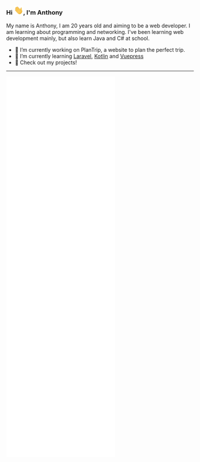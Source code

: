 ### Hi <img src="https://github.com/Selenuix/Selenuix/blob/master/assets/hi.gif" width="25px">, I'm Anthony

My name is Anthony, I am 20 years old and aiming to be a web developer. I am learning about programming and networking. I've been learning web development mainly, but also learn Java and C# at school.

- 🔭 I’m currently working on PlanTrip, a website to plan the perfect trip.
- 🌱 I’m currently learning [Laravel](https://laravel.com/), [Kotlin](https://kotlinlang.org/) and [Vuepress](https://vuepress.vuejs.org/)
- :bookmark: Check out my projects!

---

![Metrics](https://github.com/Selenuix/Selenuix/blob/master/github-metrics.svg)
